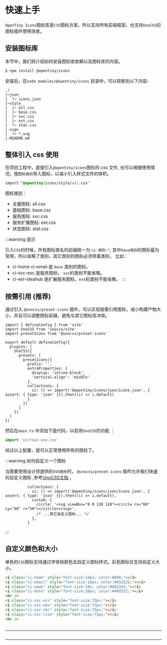 # 快速上手

`OpenTiny Icons`图标库是`CSS`图标方案，所以支持所有前端框架，也支持`UnoCSS`的图标插件使用场景。

## 安装图标库

本节中，我们将介绍如何安装图标库依赖以及图标库的内容。

```sh
$ npm install @opentiny/icons
```

安装后，在`node_modules/@opentiny/icons` 目录中，可以观察到以下内容:

```
./
|─json
|  └─ icons.json
|─style
|  |─ all.css
|  |─ base.css
|  |─ svc.css
|  |─ ext.css
|  └─ stat.css
|-svgs
|  └─ *.svg
|-README.md

```

## 整体引入 css 使用

在项目工程中，直接引入`@opentiny/icons`图标的 css 文件, 也可以根据使用情况，按`图标类别`导入图标，以减小引入样式文件的体积。

```css
import "@opentiny/icons/style/all.css"
```

图标类别：

- 全量图标: all.css
- 基础图标: base.css
- 服务图标: svc.css
- 服务扩展图标: ext.css
- 状态图标: stat.css

:::warning 提示

引入`CSS`的时候，所有图标类名的前缀统一为 `ci-类别-*`, 其中`base类别`的图标最为常用，所以省略了类别，其它类别的图标必须带着类别。
比如：

- ci-home <i class="ci-home"></i> ci-email <i class="ci-email"></i> 是 `base` 类别的图标。
- ci-svc-esc <i class="ci-svc-ecs"></i> 是服务图标， `svc`的类别不能省略。
- ci-ext-ideahub <i class="ci-ext-ideahub"></i> 是扩展服务图标，`ext`的类别不能省略。
  :::

## 按需引用 (推荐)

通过引入 `@unocss/preset-icons` 插件，可以实现按需引用图标，减小构建产物大小，并且可以调整图标前缀，避免与其它图标库冲突。

```javascript{16}
import { defineConfig } from 'vite'
import UnoCSS from 'unocss/vite'
import presetIcons from '@unocss/preset-icons'

export default defineConfig({
  plugins: [
    UnoCSS({
      presets: [
        presetIcons({
          prefix: '',
          extraProperties: {
            display: 'inline-block',
            'vertical-align': 'middle'
          },
          collections: {
            ci: () => import('@opentiny/icons/json/icons.json', { assert: { type: 'json' }}).then((i) => i.default)
          }
        })
      ]
    })
  ]
})
```

然后在`main.ts` 中添加下面代码，以启用`UnoCSS`的功能 ：

```javascript
import 'virtual:uno.css'
```

经过以上配置，就可以正常使用所有的图标了。

:::warning 如何自定义一个图标

当需要使用设计师提供的`SVG图标`时， `@unocss/preset-icons` 插件允许我们快速的自定义图标 ,参考[UnoCSS文档](https://unocss.dev/presets/icons#customization) 。

```javascript{3-6}
          collections: {
            ci: () => import('@opentiny/icons/json/icons.json', { assert: { type: 'json' }}).then((i) => i.default),
            custom: {
              circle: '<svg viewBox="0 0 120 120"><circle cx="60" cy="60" r="50"></circle></svg>',
              /* ...其它自定义图标... */
            },
          }
```

  :::


## 自定义颜色和大小

单色的`CSS`图标支持通过字体和颜色去自定义图标样式。彩色图标仅支持自定义大小。

```html
<i class="ci-home" style="font-size:14px; color:#000;"></i>
<i class="ci-email" style="font-size:16px; color:#d32222;"></i>
<i class="ci-news" style="font-size:18x; color:#4822d3;"></i>
<i class="ci-date" style="font-size:20px; color:#40d322;"></i>
<hr />
<i class="ci-svc-ecs" style="font-size:72px;"></i>
<i class="ci-svc-obs" style="font-size:72px;"></i>
<i class="ci-svc-cbr" style="font-size:72px;"></i>
<i class="ci-svc-live" style="font-size:72px;"></i>
<hr />
```

<div style="display:flex; align-items: center; gap: 24px;">
  <i class="ci-home" style="font-size:14px; color:#000;"></i>   
  <i class="ci-email" style="font-size:20px; color:#d32222;"></i>   
  <i class="ci-news" style="font-size:24px; color:#4822d3;"></i>   
  <i class="ci-date" style="font-size:32px; color:#40d322;"></i>  
</div>
<hr />
<div style="display:flex; align-items: center; gap: 24px;">
  <i class="ci-svc-ecs" style="font-size:72px;"></i>
  <i class="ci-svc-obs" style="font-size:72px;"></i>
  <i class="ci-svc-cbr" style="font-size:72px;"></i>
  <i class="ci-svc-live" style="font-size:72px;"></i>
</div>
<hr />
 
